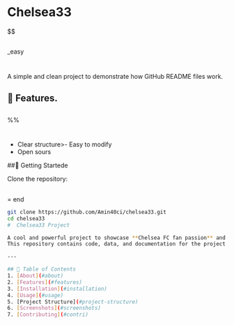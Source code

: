 # Chelsea33
$$
##
_easy
#
A simple and clean project to demonstrate how GitHub README files work.

## 🔧 Features.
##
%%
#
- Clear structure>- Easy to modify
- Open sours

 ##🚀 Getting Startede

Clone the repository:
##
= end
```bash
git clone https://github.com/Amin40ci/chelsea33.git
cd chelsea33
#  Chelsea33 Project

A cool and powerful project to showcase **Chelsea FC fan passion** and coding skills.  
This repository contains code, data, and documentation for the project.

---

## 📜 Table of Contents
1. [About](#about)
2. [Features](#features)
3. [Installation](#installation)
4. [Usage](#usage)
5. [Project Structure](#project-structure)
6. [Screenshots](#screenshots)
7. [Contributing](#contri)

